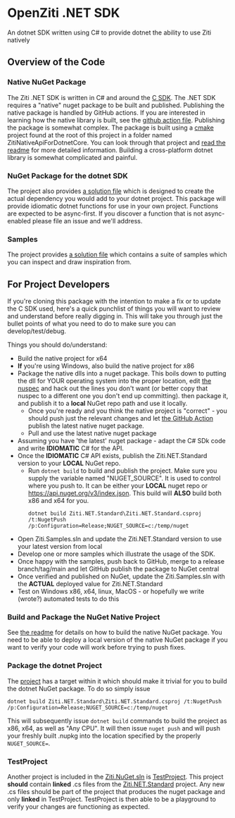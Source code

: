 # OpenZiti .NET SDK

An dotnet SDK written using C# to provide dotnet the ability to use Ziti natively

## Overview of the Code

### Native NuGet Package

The Ziti .NET SDK is written in C# and around the [C SDK](https://github.com/openziti/ziti-sdk-c). The .NET SDK requires a "native" nuget package
to be built and published. Publishing the native package is handled by GitHub actions. If you are interested in learning how the native library is
built, see the [github action file](.github/workflows/native-nuget-publish.yml). Publishing the package is somewhat complex.  The package is
built using a [cmake](https://cmake.org/) project found at the root of this project in a folder named ZitiNativeApiForDotnetCore. You can look
through that project and [read the readme](./ZitiNativeApiForDotnetCore/README.md) for more detailed information. Building a cross-platform dotnet
library is somewhat complicated and painful.

### NuGet Package for the dotnet SDK

The project also provides [a solution file](./Ziti.NuGet.sln) which is designed to create the actual dependency you would add to your dotnet
project. This package will provide idiomatic dotnet functions for use in your own project. Functions are expected to be async-first. If you
discover a function that is not async-enabled please file an issue and we'll address.

### Samples

The project provides [a solution file](./Ziti.Samples.sln) which contains a suite of samples which you can inspect and draw inspiration
from.

## For Project Developers

If you're cloning this package with the intention to make a fix or to update the C SDK used, here's a quick punchlist of things you will
want to review and understand before really digging in. This will take you through just the bullet points of what you need to do to make
sure you can develop/test/debug. 

Things you should do/understand:

* Build the native project for x64
* **If** you're using Windows, also build the native project for x86
* Package the native dlls into a nuget package. This boils down to putting the dll for YOUR operating system into the proper location,
  edit [the nuspec](./native-package.nuspec) and hack out the lines you don't want (or better copy that nuspec to a different one you
  don't end up committing). then package it, and publish it to a **local** NuGet repo path and use it locally.
  * Once you're ready and you think the native project is "correct" - you should push just the relevant changes and let 
    [the GitHub Action](https://github.com/openziti/ziti-sdk-csharp/actions/workflows/native-nuget-publish.yml) publish the latest 
    native nuget package. 
  * Pull and use the latest native nuget package
* Assuming you have 'the latest' nuget package - adapt the C# SDk code and write **IDIOMATIC** C# for the API.
* Once the **IDIOMATIC** C# API exists, publish the Ziti.NET.Standard version to your **LOCAL** NuGet repo.
  * Run `dotnet build` to build and publish the project. Make sure you supply the variable named "NUGET_SOURCE". It is used to control
    where you push to. It can be either your **LOCAL** nuget repo or https://api.nuget.org/v3/index.json. This build will **ALSO** 
    build both x86 and x64 for you.
    ```
    dotnet build Ziti.NET.Standard\Ziti.NET.Standard.csproj /t:NugetPush /p:Configuration=Release;NUGET_SOURCE=c:/temp/nuget
    ```
* Open Ziti.Samples.sln and update the Ziti.NET.Standard version to use your latest version from local
* Develop one or more samples which illustrate the usage of the SDK. 
* Once happy with the samples, push back to GitHub, merge to a release branch/tag/main and let GitHub publish the package to NuGet central
* Once verified and published on NuGet, update the Ziti.Samples.sln with the **ACTUAL** deployed value for Ziti.NET.Standard
* Test on Windows x86, x64, linux, MacOS - or hopefully we write (wrote?) automated tests to do this

### Build and Package the NuGet Native Project

See [the readme](./ZitiNativeApiForDotnetCore/README.md) for details on how to build the native NuGet package. You need to be able
to deploy a local version of the native NuGet package if you want to verify your code will work before trying to push fixes.

### Package the dotnet Project

The [project](./Ziti.NET.Standard/) has a target within it which should make it trivial for you to build the dotnet NuGet package. To do so
simply issue
```
dotnet build Ziti.NET.Standard\Ziti.NET.Standard.csproj /t:NugetPush /p:Configuration=Release;NUGET_SOURCE=c:/temp/nuget
```

This will subsequently issue `dotnet build` commands to build the project as x86, x64, as well as "Any CPU". It will then issue `nuget push`
and will push your freshly built .nupkg into the location specified by the properly `NUGET_SOURCE=`.

### TestProject

Another project is included in the [Ziti.NuGet.sln](./Ziti.NuGet.sln) is [TestProject](./TestProject). This project **should** contain
**linked** .cs files from the [Ziti.NET.Standard](./Ziti.NET.Standard) project. Any new .cs files should be part of the project that 
produces the nuget package and only **linked** in TestProject.  TestProject is then able to be a playground to verify your changes
are functioning as expected.


